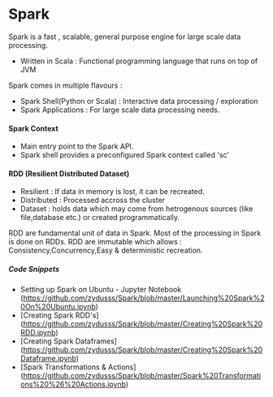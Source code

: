 # Spark

Spark is a fast , scalable, general purpose engine for large scale data processing.
* Written in Scala : Functional programming language that runs on top of JVM

Spark comes in multiple flavours :
* Spark Shell(Python or Scala) : Interactive data processing / exploration
* Spark Applications : For large scale data processing needs. 

#### Spark Context
- Main entry point to the Spark API.
- Spark shell provides a preconfigured Spark context called 'sc'

#### RDD (Resilient Distributed Dataset)
- Resilient : If data in memory is lost, it can be recreated.
- Distributed : Processed accross the cluster
- Dataset : holds data which may come from hetrogenous sources (like file,database etc.) or created programmatically. 

RDD are fundamental unit of data in Spark. Most of the processing in Spark is done on RDDs.
RDD are immutable which allows : Consistency,Concurrency,Easy & deterministic recreation. 

##### Code Snippets
* Setting up Spark on Ubuntu - Jupyter Notebook (https://github.com/zydusss/Spark/blob/master/Launching%20Spark%20On%20Ubuntu.ipynb)
* [Creating Spark RDD's] (https://github.com/zydusss/Spark/blob/master/Creating%20Spark%20RDD.ipynb)
* [Creating Spark Dataframes] (https://github.com/zydusss/Spark/blob/master/Creating%20Spark%20Dataframe.ipynb)
* [Spark Transformations & Actions] (https://github.com/zydusss/Spark/blob/master/Spark%20Transformations%20%26%20Actions.ipynb) 
